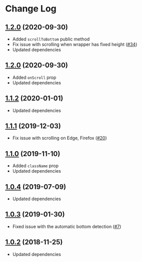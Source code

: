 # Change Log

<a name="1.3.0"></a>
## [1.2.0](https://github.com/dizco/react-scrollable-feed/compare/v1.2.0...v1.3.0) (2020-09-30)
* Added `scrollToBottom` public method
* Fix issue with scrolling when wrapper has fixed height ([#34](https://github.com/dizco/react-scrollable-feed/issues/34))
* Updated dependencies

<a name="1.2.0"></a>
## [1.2.0](https://github.com/dizco/react-scrollable-feed/compare/v1.1.2...v1.2.0) (2020-09-30)
* Added `onScroll` prop
* Updated dependencies

<a name="1.1.2"></a>
## [1.1.2](https://github.com/dizco/react-scrollable-feed/compare/v1.1.1...v1.1.2) (2020-01-01)
* Updated dependencies

<a name="1.1.1"></a>
## [1.1.1](https://github.com/dizco/react-scrollable-feed/compare/v1.1.0...v1.1.1) (2019-12-03)
* Fix issue with scrolling on Edge, Firefox ([#20](https://github.com/dizco/react-scrollable-feed/issues/20))

<a name="1.1.0"></a>
## [1.1.0](https://github.com/dizco/react-scrollable-feed/compare/v1.0.4...v1.1.0) (2019-11-10)
* Added `className` prop
* Updated dependencies

<a name="1.0.4"></a>
## [1.0.4](https://github.com/dizco/react-scrollable-feed/compare/v1.0.3...v1.0.4) (2019-07-09)
* Updated dependencies

<a name="1.0.3"></a>
## [1.0.3](https://github.com/dizco/react-scrollable-feed/compare/v1.0.2...v1.0.3) (2019-01-30)
* Fixed issue with the automatic bottom detection ([#7](https://github.com/dizco/react-scrollable-feed/issues/7))

<a name="1.0.2"></a>
## [1.0.2](https://github.com/dizco/react-scrollable-feed/compare/v1.0.1...v1.0.2) (2018-11-25)
* Updated dependencies
